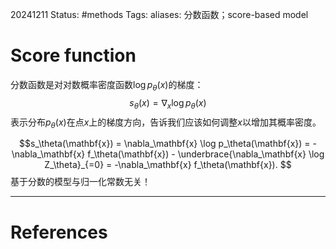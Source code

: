 20241211
Status: #methods
Tags: 
aliases: 分数函数；score-based model
# Score function
分数函数是对对数概率密度函数$\log p_\theta(x)$的梯度：$$s_\theta(x) = \nabla_x \log p_\theta(x)$$表示分布$p_\theta(x)$在点$x$上的梯度方向，告诉我们应该如何调整$x$以增加其概率密度。

$$s_\theta(\mathbf{x}) = \nabla_\mathbf{x} \log p_\theta(\mathbf{x}) = -\nabla_\mathbf{x} f_\theta(\mathbf{x}) - \underbrace{\nabla_\mathbf{x} \log Z_\theta}_{=0} = -\nabla_\mathbf{x} f_\theta(\mathbf{x}).
$$
基于分数的模型与归一化常数无关！





---
# References
